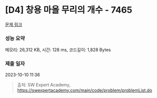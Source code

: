 # [D4] 창용 마을 무리의 개수 - 7465 

[문제 링크](https://swexpertacademy.com/main/code/problem/problemDetail.do?contestProbId=AWngfZVa9XwDFAQU) 

### 성능 요약

메모리: 26,312 KB, 시간: 128 ms, 코드길이: 1,828 Bytes

### 제출 일자

2023-10-10 11:36



> 출처: SW Expert Academy, https://swexpertacademy.com/main/code/problem/problemList.do